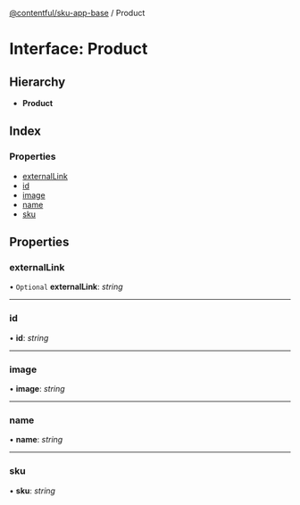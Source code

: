 [@contentful/sku-app-base](../README.md) / Product

# Interface: Product

## Hierarchy

* **Product**

## Index

### Properties

* [externalLink](product.md#externallink)
* [id](product.md#id)
* [image](product.md#image)
* [name](product.md#name)
* [sku](product.md#sku)

## Properties

### externalLink

• `Optional` **externalLink**: *string*

___

### id

• **id**: *string*

___

### image

• **image**: *string*

___

### name

• **name**: *string*

___

### sku

• **sku**: *string*
